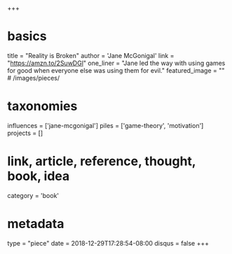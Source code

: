+++
# basics
title     		 = "Reality is Broken"
author    		 = 'Jane McGonigal'
link      		 = "https://amzn.to/2SuwDGl"
one_liner 		 = "Jane led the way with using games for good when everyone else was using them for evil."
featured_image = "" # /images/pieces/

# taxonomies
influences		 = ['jane-mcgonigal']
piles     		 = ['game-theory', 'motivation']
projects			 = []

# link, article, reference, thought, book, idea
category  		 = 'book' 

# metadata
type	    		 = "piece"
date      		 = 2018-12-29T17:28:54-08:00
disqus    		 = false
+++

